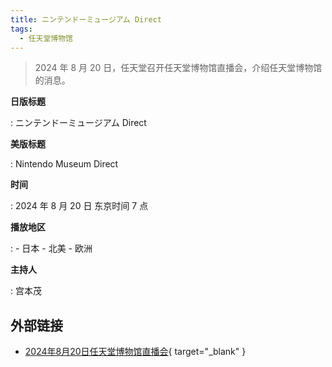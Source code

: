 ```yaml
---
title: ニンテンドーミュージアム Direct
tags:
  - 任天堂博物馆
---
```


> 2024 年 8 月 20 日，任天堂召开任天堂博物馆直播会，介绍任天堂博物馆的消息。

**日版标题**

:	ニンテンドーミュージアム Direct

**美版标题**

:	Nintendo Museum Direct

**时间**

:	2024 年 8 月 20 日 东京时间 7 点

**播放地区**

:	- 日本
	- 北美
	- 欧洲

**主持人**

:	宫本茂

## 外部链接

- [2024年8月20日任天堂博物馆直播会](https://www.bilibili.com/video/BV11hWsewE8f/){ target="_blank" }
